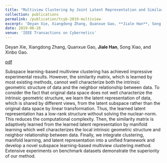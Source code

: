 ```yaml
---
title: "Multiview Clustering by Joint Latent Representation and Similarity Learning"
collection: publications
permalink: /publication/tcyb-2019-multiview
excerpt: 'Deyan Xie, Xiangdong Zhang, Quanxue Gao, **Jiale Han**, Song Xiao, and Xinbo Gao.'
date: 2019-06-26
venue: 'IEEE Transactions on Cybernetics'
---
```

Deyan Xie, Xiangdong Zhang, Quanxue Gao, **Jiale Han**, Song Xiao, and Xinbo Gao.

[pdf](https://ieeexplore.ieee.org/document/8746824)


Subspace learning-based multiview clustering has achieved impressive experimental results. However, the similarity matrix, which is learned by most existing methods, cannot well characterize both the intrinsic geometric structure of data and the neighbor relationship between data. To consider the fact that original data space does not well characterize the intrinsic geometric structure, we learn the latent representation of data, which is shared by different views, from the latent subspace rather than the original data space by linear transformation. Thus, the learned latent representation has a low-rank structure without solving the nuclear-norm. This reduces the computational complexity. Then, the similarity matrix is adaptively learned from the learned latent representation by manifold learning which well characterizes the local intrinsic geometric structure and neighbor relationship between data. Finally, we integrate clustering, manifold learning, and latent representation into a unified framework and develop a novel subspace learning-based multiview clustering method. Extensive experiments on benchmark datasets demonstrate the superiority of our method.